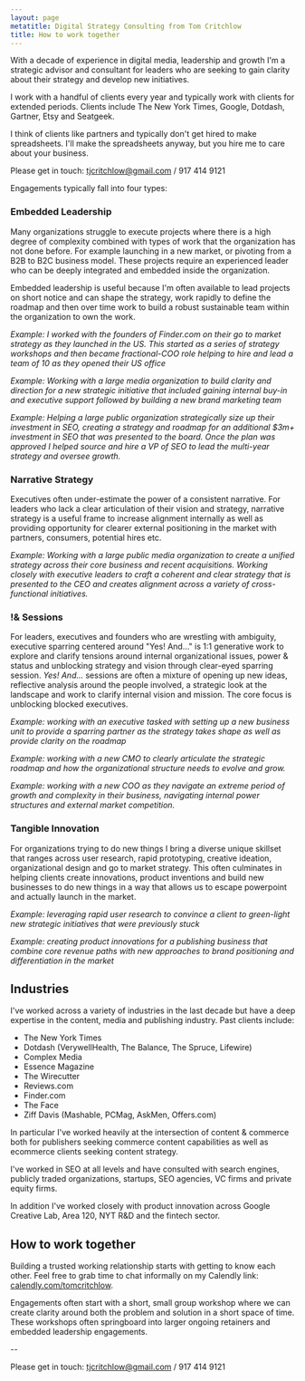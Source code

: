 ```yaml
---
layout: page
metatitle: Digital Strategy Consulting from Tom Critchlow
title: How to work together
---
```


With a decade of experience in digital media, leadership and growth I'm a strategic advisor and consultant for leaders who are seeking to gain clarity about their strategy and develop new initiatives.

I work with a handful of clients every year and typically work with clients for extended periods. Clients include The New York Times, Google, Dotdash, Gartner, Etsy and Seatgeek.

I think of clients like partners and typically don't get hired to make spreadsheets. I'll make the spreadsheets anyway, but you hire me to care about your business. 

Please get in touch: <tjcritchlow@gmail.com> / 917 414 9121

Engagements typically fall into four types:

### Embedded Leadership

Many organizations struggle to execute projects where there is a high degree of complexity combined with types of work that the organization has not done before. For example launching in a new market, or pivoting from a B2B to B2C business model. These projects require an experienced leader who can be deeply integrated and embedded inside the organization.

Embedded leadership is useful because I'm often available to lead projects on short notice and can shape the strategy, work rapidly to define the roadmap and then over time work to build a robust sustainable team within the organization to own the work.

*Example: I worked with the founders of Finder.com on their go to market strategy as they launched in the US. This started as a series of strategy workshops and then became fractional-COO role helping to hire and lead a team of 10 as they opened their US office*

*Example: Working with a large media organization to build clarity and direction for a new strategic initiative that included gaining internal buy-in and executive support followed by building a new brand marketing team*

*Example: Helping a large public organization strategically size up their investment in SEO, creating a strategy and roadmap for an additional $3m+ investment in SEO that was presented to the board. Once the plan was approved I helped source and hire a VP of SEO to lead the multi-year strategy and oversee growth.*

### Narrative Strategy

Executives often under-estimate the power of a consistent narrative. For leaders who lack a clear articulation of their vision and strategy, narrative strategy is a useful frame to increase alignment internally as well as providing opportunity for clearer external positioning in the market with partners, consumers, potential hires etc.

*Example: Working with a large public media organization to create a unified strategy across their core business and recent acquisitions. Working closely with executive leaders to craft a coherent and clear strategy that is presented to the CEO and creates alignment across a variety of cross-functional initiatives.*


### !& Sessions

For leaders, executives and founders who are wrestling with ambiguity, executive sparring centered around "Yes! And..." is 1:1 generative work to explore and clarify tensions around internal organizational issues, power & status and unblocking strategy and vision through clear-eyed sparring session. *Yes! And...* sessions are often a mixture of opening up new ideas, reflective analysis around the people involved, a strategic look at the landscape and work to clarify internal vision and mission. The core focus is unblocking blocked executives.

*Example: working with an executive tasked with setting up a new business unit to provide a sparring partner as the strategy takes shape as well as provide clarity on the roadmap*

*Example: working with a new CMO to clearly articulate the strategic roadmap and how the organizational structure needs to evolve and grow.*

*Example: working with a new COO as they navigate an extreme period of growth and complexity in their business, navigating internal power structures and external market competition.*

### Tangible Innovation

For organizations trying to do new things I bring a diverse unique skillset that ranges across user research, rapid prototyping, creative ideation, organizational design and go to market strategy. This often culminates in helping clients create innovations, product inventions and build new businesses to do new things in a way that allows us to escape powerpoint and actually launch in the market.

*Example: leveraging rapid user research to convince a client to green-light new strategic initiatives that were previously stuck*

*Example: creating product innovations for a publishing business that combine core revenue paths with new approaches to brand positioning and differentiation in the market*


## Industries

I've worked across a variety of industries in the last decade but have a deep expertise in the content, media and publishing industry. Past clients include:

- The New York Times
- Dotdash (VerywellHealth, The Balance, The Spruce, Lifewire)
- Complex Media
- Essence Magazine
- The Wirecutter
- Reviews.com
- Finder.com
- The Face
- Ziff Davis (Mashable, PCMag, AskMen, Offers.com)

In particular I've worked heavily at the intersection of content & commerce both for publishers seeking commerce content capabilities as well as ecommerce clients seeking content strategy.

I've worked in SEO at all levels and have consulted with search engines, publicly traded organizations, startups, SEO agencies, VC firms and private equity firms.

In addition I've worked closely with product innovation across Google Creative Lab, Area 120, NYT R&D and the fintech sector.

## How to work together

Building a trusted working relationship starts with getting to know each other. Feel free to grab time to chat informally on my Calendly link: [calendly.com/tomcritchlow](https://calendly.com/tomcritchlow/).

Engagements often start with a short, small group workshop where we can create clarity around both the problem and solution in a short space of time. These workshops often springboard into larger ongoing retainers and embedded leadership engagements.

--

Please get in touch: <tjcritchlow@gmail.com> / 917 414 9121
